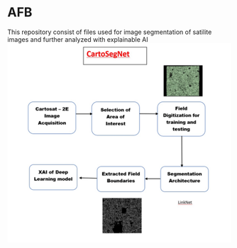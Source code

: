 # AFB
This repository consist of files used for image segmentation of satilite images and further analyzed with explainable AI
![My Architecture](Architecture.jpg)
